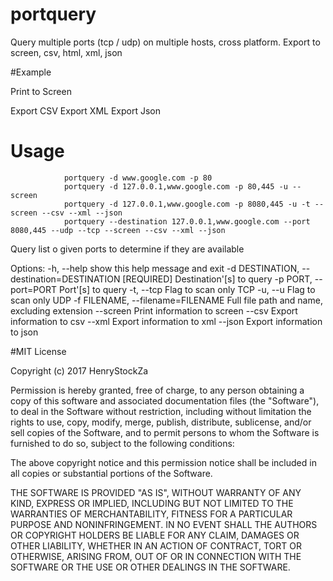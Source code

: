 # portquery
Query multiple ports (tcp / udp) on multiple hosts, cross platform.
Export to screen, csv, html, xml, json

#Example

Print to Screen

Export CSV
Export XML
Export Json

# Usage
                portquery -d www.google.com -p 80
                portquery -d 127.0.0.1,www.google.com -p 80,445 -u --screen
                portquery -d 127.0.0.1,www.google.com -p 8080,445 -u -t --screen --csv --xml --json
                portquery --destination 127.0.0.1,www.google.com --port 8080,445 --udp --tcp --screen --csv --xml --json


Query list o given ports to determine if they are available

Options:
  -h, --help            show this help message and exit
  -d DESTINATION, --destination=DESTINATION
                        [REQUIRED] Destination'[s] to query
  -p PORT, --port=PORT  Port'[s] to query
  -t, --tcp             Flag to scan only TCP
  -u, --u               Flag to scan only UDP
  -f FILENAME, --filename=FILENAME
                        Full file path and name, excluding extension
  --screen              Print information to screen
  --csv                 Export information to csv
  --xml                 Export information to xml
  --json                Export information to json
  
  
#MIT License

Copyright (c) 2017 HenryStockZa

Permission is hereby granted, free of charge, to any person obtaining a copy
of this software and associated documentation files (the "Software"), to deal
in the Software without restriction, including without limitation the rights
to use, copy, modify, merge, publish, distribute, sublicense, and/or sell
copies of the Software, and to permit persons to whom the Software is
furnished to do so, subject to the following conditions:

The above copyright notice and this permission notice shall be included in all
copies or substantial portions of the Software.

THE SOFTWARE IS PROVIDED "AS IS", WITHOUT WARRANTY OF ANY KIND, EXPRESS OR
IMPLIED, INCLUDING BUT NOT LIMITED TO THE WARRANTIES OF MERCHANTABILITY,
FITNESS FOR A PARTICULAR PURPOSE AND NONINFRINGEMENT. IN NO EVENT SHALL THE
AUTHORS OR COPYRIGHT HOLDERS BE LIABLE FOR ANY CLAIM, DAMAGES OR OTHER
LIABILITY, WHETHER IN AN ACTION OF CONTRACT, TORT OR OTHERWISE, ARISING FROM,
OUT OF OR IN CONNECTION WITH THE SOFTWARE OR THE USE OR OTHER DEALINGS IN THE
SOFTWARE.
